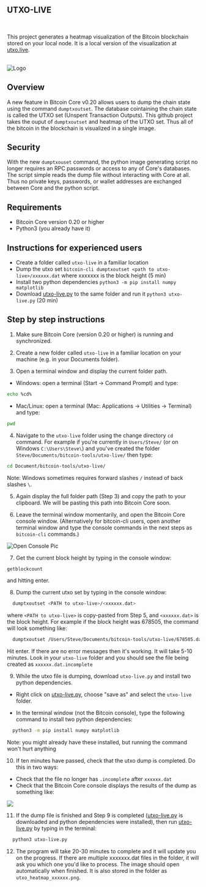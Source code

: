 <!-- ABOUT THE PROJECT -->
## UTXO-LIVE

<br>

This project generates a heatmap visualization of the Bitcoin blockchain stored on your local node. It is a local version of the visualization at <a href=https://utxo.live/>utxo.live</a>.

<br>

<img src="https://utxo.live/utxo_heatmap_678336.png" alt="Logo" >


<br>


## Overview

A new feature in Bitcoin Core v0.20 allows users to dump the chain state using the command `dumptxoutset`. The database cointaining the chain state is called the UTXO set (Unspent Transaction Outputs). This github project takes the ouput of `dumptxoutset` and heatmap of the UTXO set. Thus all of the bitcoin in the blockchain is visualized in a single image.

## Security

With the new `dumptxouset` command, the python image generating script no longer requires an RPC passwords or access to any of Core's databases. The script simple reads the dump file without interacting with Core at all. Thus no private keys, passwords, or wallet addresses are exchanged between Core and the python script.

<!-- Requirements -->
## Requirements
* Bitcoin Core version 0.20 or higher
* Python3 (you already have it)


## Instructions for experienced users
* Create a folder called `utxo-live` in a familiar location
* Dump the utxo set `bitcoin-cli dumptxoutset <path to utxo-live>/xxxxxx.dat` where xxxxxxx is the block height (5 min)
* Install two python dependencies `python3 -m pip install numpy matplotlib` 
* Download <a href='https://github.com/Unbesteveable/utxo-live/blob/main/utxo-live.py'>utxo-live.py<a> to the same folder and run it `python3 utxo-live.py` (20 min)

## Step by step instructions
1. Make sure Bitcoin Core (version 0.20 or higher) is running and synchronized.

2. Create a new folder called `utxo-live` in a familiar location on your machine (e.g. in your Documents folder).

3. Open a terminal window and display the current folder path.

  * Windows: open a terminal (Start -> Command Prompt) and type: 
  ```sh
  echo %cd%
  ```
  
  * Mac/Linux: open a terminal (Mac: Applications -> Utilities -> Terminal) and type:
  ```sh
  pwd
  ```
  
4. Navigate to the `utxo-live` folder using the change directory `cd` command. For example if you're currently in `Users/Steve/` (or on Windows `C:\Users\Steve\`) and you've created the folder  `Steve/Documents/bitcoin-tools/utxo-live/` then type: 

  ```sh
  cd Document/bitcoin-tools/utxo-live/
  ```
  Note: Windows sometimes requires forward slashes `/` instead of back slashes `\`.
  
5. Again display the full folder path (Step 3) and copy the path to your clipboard. We will be pasting this path into Bitcoin Core soon.

6. Leave the terminal window momentarily, and open the Bitcoin Core console window. (Alternatively for bitcoin-cli users, open another terminal window and type the console commands in the next steps as `bitcoin-cli` commands.)

<img src="https://miro.medium.com/max/1098/1*DEukIfd6csdA6bbl2K5sSg.jpeg" alt="Open Console Pic" >

7. Get the current block height by typing in the console window:

  ```sh
  getblockcount
  ```
  and hitting enter.

8. Dump the current utxo set by typing in the console window:

```sh
  dumptxoutset <PATH to utxo-live>/<xxxxxx.dat>
  ```
  where `<PATH to utxo-live>` is copy-pasted from Step 5, and `<xxxxxx.dat>` is the block height. For example if the block height was 678505, the command will look something like:

```sh
  dumptxoutset /Users/Steve/Documents/bitcoin-tools/utxo-live/678505.dat
  ```
  Hit enter. If there are no error messages then it's working. It will take 5-10 minutes. Look in your `utxo-live` folder and you should see the file being created as `xxxxxx.dat.incomplete`

9. While the utxo file is dumping, download `utxo-live.py` and install two python dependencies.
 
 * Right click on <a href='https://github.com/Unbesteveable/utxo-live/blob/main/utxo-live.py'>utxo-live.py<a>, choose "save as" and select the `utxo-live` folder.

 * In the terminal window (not the Bitcoin console), type the following command to install two python dependencies:
```sh
  python3 -m pip install numpy matplotlib
  ```

   Note: you might already have these installed, but running the command won't hurt anything

10. If ten minutes have passed, check that the utxo dump is completed. Do this in two ways:

   * Check that the file no longer has `.incomplete` after `xxxxxx.dat` 
   * Check that the Bitcoin Core console displays the results of the dump as something like:

<img src="https://utxo.live/dump_output.png">

11. If the dump file is finished and Step 9 is completed (<a href='https://github.com/Unbesteveable/utxo-live/blob/main/utxo-live.py'>utxo-live.py<a> is downloaded and python dependencies were installed), then run <a href='https://github.com/Unbesteveable/utxo-live/blob/main/utxo-live.py'>utxo-live.py<a> by typing in the terminal:

```sh
  python3 utxo-live.py
  ```

12. The program will take 20-30 minutes to complete and it will update you on the progress. If there are multiple xxxxxxx.dat files in the folder, it will ask you which one you'd like to process. The image should open automatically when finished. It is also stored in the folder as `utxo_heatmap_xxxxxx.png`.

